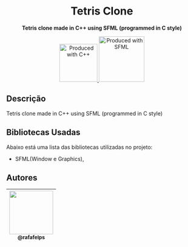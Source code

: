 <h1 align="center">Tetris Clone</h1>

<div align="center">
  <p>
    <strong>Tetris clone made in C++ using SFML (programmed in C style)</strong>
  </p>
  <p>
    <a href="https://cplusplus.com/reference/" target="_blank" rel="noopener">
      <img src="./public/logoC++.png" width="100" alt="Produced with C++" />
    </a>
    <a href="https://www.sfml-dev.org/" target="_blank" rel="noopener">
      <img src="./public/logoSFML.png" width="120" alt="Produced with SFML" />
    </a>
  </p>
</div>

## Descrição
Tetris clone made in C++ using SFML (programmed in C style)

## Bibliotecas Usadas
Abaixo está uma lista das bibliotecas utilizadas no projeto:

- SFML(Window e Graphics), </br>

## Autores

| [<img src="https://github.com/rafafelps.png?size=115" width=115><br><sub>@rafafelps</sub>](https://github.com/rafafelps)  |
| :---: |
